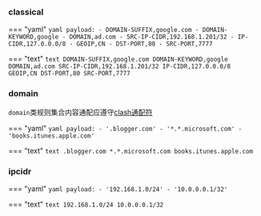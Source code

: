 ### classical

=== "yaml"
    ```yaml
    payload:
    - DOMAIN-SUFFIX,google.com
    - DOMAIN-KEYWORD,google
    - DOMAIN,ad.com
    - SRC-IP-CIDR,192.168.1.201/32
    - IP-CIDR,127.0.0.0/8
    - GEOIP,CN
    - DST-PORT,80
    - SRC-PORT,7777
    ```

=== "text"
    ```text
    DOMAIN-SUFFIX,google.com
    DOMAIN-KEYWORD,google
    DOMAIN,ad.com
    SRC-IP-CIDR,192.168.1.201/32
    IP-CIDR,127.0.0.0/8
    GEOIP,CN
    DST-PORT,80
    SRC-PORT,7777
    ```

### domain

`domain`类规则集合内容通配应遵守[clash通配符](../index.md#_7)

=== "yaml"
    ```yaml
    payload:
    - '.blogger.com'
    - '*.*.microsoft.com'
    - 'books.itunes.apple.com'
    ```


=== "text"
    ```text
    .blogger.com
    *.*.microsoft.com
    books.itunes.apple.com
    ```

### ipcidr


=== "yaml"
    ```yaml
    payload:
    - '192.168.1.0/24'
    - '10.0.0.0.1/32'
    ```

=== "text"
    ```text
    192.168.1.0/24
    10.0.0.0.1/32
    ```

